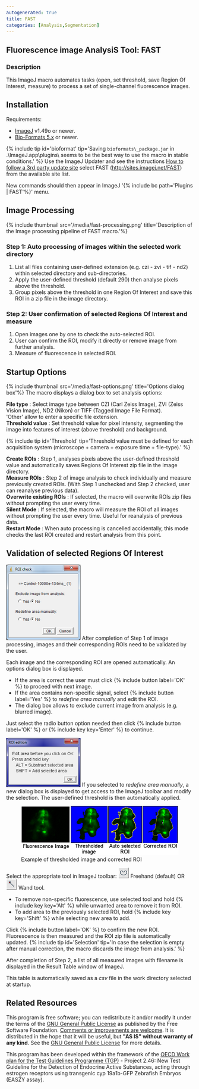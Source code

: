 ```yaml
---
autogenerated: true
title: FAST
categories: [Analysis,Segmentation]
---
```


## **F**luorescence image **A**nalysi**S** **T**ool: FAST

### Description

This ImageJ macro automates tasks (open, set threshold, save Region Of Interest, measure) to process a set of single-channel fluorescence images.

## Installation

Requirements:

-   [ImageJ](/downloads) v1.49o or newer.
-   [Bio-Formats 5.x](https://www.openmicroscopy.org/bio-formats/downloads/) or newer.

{% include tip id='bioformat' tip='Saving `bioformats\_package.jar` in .\\ImageJ.app\\plugins\\ seems to be the best way to use the macro in stable conditions.' %} Use the ImageJ Updater and see the instructions [How to follow a 3rd party update site](/update-sites/following) select FAST (http://sites.imagej.net/FAST) from the available site list.

New commands should then appear in ImageJ '{% include bc path='Plugins | FAST'%}' menu.

## Image Processing

{% include thumbnail src='/media/fast-processing.png' title='Description of the Image processing pipeline of FAST macro.'%}

### Step 1: Auto processing of images within the selected work directory

1.  List all files containing user-defined extension (e.g. czi - zvi - tif - nd2) within selected directory and sub-directories.
2.  Apply the user-defined threshold (default 290) then analyse pixels above the threshold.
3.  Group pixels above the threshold in one Region Of Interest and save this ROI in a zip file in the image directory.

### Step 2: User confirmation of selected Regions Of Interest and measure

1.  Open images one by one to check the auto-selected ROI.
2.  User can confirm the ROI, modify it directly or remove image from further analysis.
3.  Measure of fluorescence in selected ROI.

## Startup Options

{% include thumbnail src='/media/fast-options.png' title='Options dialog box'%} The macro displays a dialog box to set analysis options:

**File type** : Select image type between CZI (Carl Zeiss Image), ZVI (Zeiss Vision Image), ND2 (Nikon) or TIFF (Tagged Image File Format).  
'Other' allow to enter a specific file extension.  
**Threshold value** : Set threshold value for pixel intensity, segmenting the image into features of interest (above threshold) and background.  

{% include tip id='Threshold' tip='Threshold value must be defined for each acquisition system (microscope + camera + exposure time + file-type).' %}

**Create ROIs** : Step 1, analyses pixels above the user-defined threshold value and automatically saves Regions Of Interest zip file in the image directory.  
**Measure ROIs** : Step 2 of image analysis to check individually and measure previously created ROIs. (With Step 1 unchecked and Step 2 checked, user can reanalyse previous data).  
**Overwrite existing ROIs** : If selected, the macro will overwrite ROIs zip files without prompting the user every time.  
**Silent Mode** : If selected, the macro will measure the ROI of all images without prompting the user every time. Useful for reanalysis of previous data.  
**Restart Mode** : When auto processing is cancelled accidentally, this mode checks the last ROI created and restart analysis from this point.  

## Validation of selected Regions Of Interest

<img src="/media/fast-roi-check.png" title="fig:User validation of defined ROI" width="200" alt="User validation of defined ROI" /> After completion of Step 1 of image processing, images and their corresponding ROIs need to be validated by the user.

Each image and the corresponding ROI are opened automatically. An options dialog box is displayed.

-   If the area is correct the user must click {% include button label='OK' %} to proceed with next image.
-   If the area contains non-specific signal, select {% include button label='Yes' %} to *redefine area manually* and edit the ROI.
-   The dialog box allows to exclude current image from analysis (e.g. blurred image).

Just select the radio button option needed then click {% include button label='OK' %} or {% include key key='Enter' %} to continue.

<img src="/media/fast-roi-edition.png" title="fig:Dialog box to redefine area" width="200" alt="Dialog box to redefine area" /> If you selected to *redefine area manually*, a new dialog box is displayed to get access to the ImageJ toolbar and modify the selection. The user-defined threshold is then automatically applied.

<figure><img src="/media/fast-thr-roi.png" title="Example of thresholded image and corrected ROI" width="500" alt="Example of thresholded image and corrected ROI" /><figcaption aria-hidden="true">Example of thresholded image and corrected ROI</figcaption></figure>

Select the appropriate tool in ImageJ toolbar: ![](/media/freehand.png) Freehand (default) OR ![](/media/wand-tool.png) Wand tool.

-   To remove non-specific fluorescence, use selected tool and hold {% include key key='Alt' %} while unwanted area to remove it from ROI.
-   To add area to the previously selected ROI, hold {% include key key='Shift' %} while selecting new area to add.

Click {% include button label='OK' %} to confirm the new ROI. Fluorescence is then measured and the ROI zip file is automatically updated. {% include tip id='Selection' tip='In case the selection is empty after manual correction, the macro discards the image from analysis.' %}

After completion of Step 2, a list of all measured images with filename is displayed in the Result Table window of ImageJ.

This table is automatically saved as a *csv* file in the work directory selected at startup.

## Related Resources

This program is free software; you can redistribute it and/or modify it under the terms of the [GNU General Public License](http://www.gnu.org/licenses/gpl.html) as published by the Free Software Foundation. [Comments or improvements are welcome](/users/cyrilturies). It is distributed in the hope that it will be useful, but **"AS IS" without warranty of any kind**. See the [GNU General Public License](http://www.gnu.org/licenses/gpl.html) for more details.

This program has been developed within the framework of the [OECD Work plan for the Test Guidelines Programme (TGP)](http://www.oecd.org/chemicalsafety/testing/oecd-guidelines-testing-chemicals-related-documents.htm) - Project 2.46: New Test Guideline for the Detection of Endocrine Active Substances, acting through estrogen receptors using transgenic cyp 19a1b-GFP Zebrafish Embryos (EASZY assay).

 
